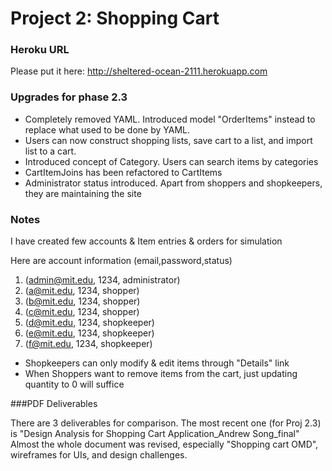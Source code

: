 Project 2: Shopping Cart
========================

### Heroku URL

Please put it here: http://sheltered-ocean-2111.herokuapp.com

### Upgrades for phase 2.3
- Completely removed YAML. Introduced model "OrderItems" instead to replace what used to be done by YAML.
- Users can now construct shopping lists, save cart to a list, and import list to a cart.
- Introduced concept of Category. Users can search items by categories
- CartItemJoins has been refactored to CartItems
- Administrator status introduced. Apart from shoppers and shopkeepers, they are maintaining the site


### Notes

I have created few accounts & Item entries & orders for simulation

Here are account information (email,password,status)
1. (admin@mit.edu, 1234, administrator)
2. (a@mit.edu, 1234, shopper)
3. (b@mit.edu, 1234, shopper)
4. (c@mit.edu, 1234, shopper)
5. (d@mit.edu, 1234, shopkeeper)
6. (e@mit.edu, 1234, shopkeeper)
7. (f@mit.edu, 1234, shopkeeper)

- Shopkeepers can only modify & edit items through "Details" link
- When Shoppers want to remove items from the cart, just updating quantity to 0 will suffice


###PDF Deliverables

There are 3 deliverables for comparison. The most recent one (for Proj 2.3) is "Design Analysis for Shopping Cart Application_Andrew Song_final"
Almost the whole document was revised, especially "Shopping cart OMD", wireframes for UIs, and design challenges.
